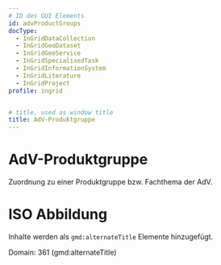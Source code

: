 ```yaml
---
# ID des GUI Elements
id: advProductGroups
docType:
  - InGridDataCollection
  - InGridGeoDataset
  - InGridGeoService
  - InGridSpecialisedTask
  - InGridInformationSystem
  - InGridLiterature
  - InGridProject
profile: ingrid


# title, used as window title
title: AdV-Produktgruppe
---
```


# AdV-Produktgruppe

Zuordnung zu einer Produktgruppe bzw. Fachthema der AdV.

# ISO Abbildung

Inhalte werden als `gmd:alternateTitle` Elemente hinzugefügt.

Domain: 361 (gmd:alternateTitle)




